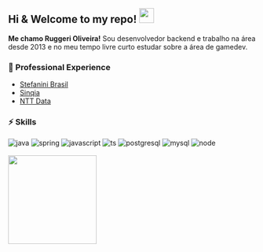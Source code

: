 ## Hi & Welcome to my repo! <img src="https://raw.githubusercontent.com/MartinHeinz/MartinHeinz/master/wave.gif" width="30px">

**Me chamo Ruggeri Oliveira!** Sou desenvolvedor backend e trabalho na área desde 2013 e no meu tempo livre curto estudar sobre a área de gamedev.

### 💼 Professional Experience
- [Stefanini Brasil](https://www.linkedin.com/company/stefanini-brasil/)
- [Sinqia](https://www.linkedin.com/company/sinqia/)
- [NTT Data](https://www.linkedin.com/company/nttdata)

### ⚡ Skills
<div style="display: inline_block">
  <img align="center" alt="java" src="https://img.shields.io/badge/Java-ED8B00?style=for-the-badge&logo=openjdk&logoColor=white">
  <img align="center" alt="spring" src="https://img.shields.io/badge/Spring-6DB33F?style=for-the-badge&logo=spring&logoColor=white">  
  <img align="center" alt="javascript" src="https://img.shields.io/badge/JavaScript-323330?style=for-the-badge&logo=javascript&logoColor=F7DF1E">
  <img align="center" alt="ts" src="https://img.shields.io/badge/TypeScript-007ACC?style=for-the-badge&logo=typescript&logoColor=white">
  <img align="center" alt="postgresql" src="https://img.shields.io/badge/PostgreSQL-316192?style=for-the-badge&logo=postgresql&logoColor=white">
  <img align="center" alt="mysql" src="https://img.shields.io/badge/MySQL-005C84?style=for-the-badge&logo=mysql&logoColor=white">
  <img align="center" alt="node" src="https://img.shields.io/badge/Node.js-05122A?style=for-the-badge&logo=node&logoColor=white">
</div>

<br>
<a href="https://github.com/rusouza" title="Perfil de Ruggeri Oliveira">
  <img height="180em" src="https://github-readme-stats.vercel.app/api/top-langs/?username=rusouza&theme=omni&show_icons=true&hide_border=false&layout=compact" />
</a>
<!--
**rusouza/rusouza** is a ✨ _special_ ✨ repository because its `README.md` (this file) appears on your GitHub profile.

Here are some ideas to get you started:

- 🔭 I’m currently working on ...
- 🌱 I’m currently learning ...
- 👯 I’m looking to collaborate on ...
- 🤔 I’m looking for help with ...
- 💬 Ask me about ...
- 📫 How to reach me: ...
- 😄 Pronouns: ...
- ⚡ Fun fact: ...
- 👋
-->
